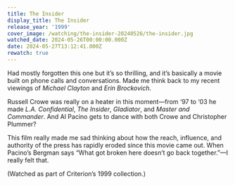 ```yaml
---
title: The Insider
display_title: The Insider
release_year: '1999'
cover_image: /watching/the-insider-20240526/the-insider.jpg
watched_date: 2024-05-26T00:00:00.000Z
date: 2024-05-27T13:12:41.000Z
rewatch: true
---
```

Had mostly forgotten this one but it’s so thrilling, and it’s basically a movie built on phone calls and conversations. Made me think back to my recent viewings of _Michael Clayton_ and _Erin Brockovich_.

Russell Crowe was really on a heater in this moment—from ‘97 to ‘03 he made _L.A. Confidential_, _The Insider_, _Gladiator_, and _Master and Commander_. And Al Pacino gets to dance with both Crowe and Christopher Plummer?

This film really made me sad thinking about how the reach, influence, and authority of the press has rapidly eroded since this movie came out. When Pacino’s Bergman says “What got broken here doesn’t go back together.”—I really felt that.

(Watched as part of Criterion’s 1999 collection.)
